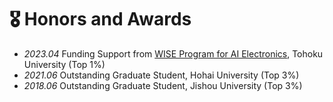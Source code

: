 # 🎖 Honors and Awards
- *2023.04* Funding Support from [WISE Program for AI Electronics](https://www.aie.tohoku.ac.jp/), Tohoku University (Top 1%)
- *2021.06* Outstanding Graduate Student, Hohai University (Top 3%)
- *2018.06* Outstanding Graduate Student, Jishou University (Top 3%)